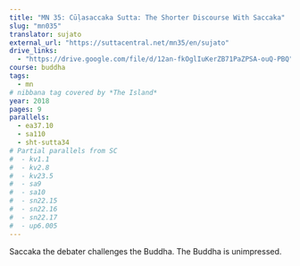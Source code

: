```yaml
---
title: "MN 35: Cūḷasaccaka Sutta: The Shorter Discourse With Saccaka"
slug: "mn035"
translator: sujato
external_url: "https://suttacentral.net/mn35/en/sujato"
drive_links:
  - "https://drive.google.com/file/d/12an-fkOglIuKerZB71PaZPSA-ouQ-PBQ"
course: buddha
tags:
  - mn
# nibbana tag covered by *The Island*
year: 2018
pages: 9
parallels:
  - ea37.10
  - sa110
  - sht-sutta34
# Partial parallels from SC
#  - kv1.1
#  - kv2.8
#  - kv23.5
#  - sa9
#  - sa10
#  - sn22.15
#  - sn22.16
#  - sn22.17
#  - up6.005
---
```


Saccaka the debater challenges the Buddha. The Buddha is unimpressed.
